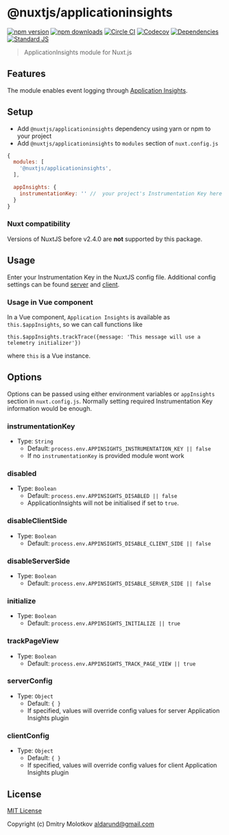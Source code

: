 # @nuxtjs/applicationinsights

[![npm version][npm-version-src]][npm-version-href]
[![npm downloads][npm-downloads-src]][npm-downloads-href]
[![Circle CI][circle-ci-src]][circle-ci-href]
[![Codecov][codecov-src]][codecov-href]
[![Dependencies][david-dm-src]][david-dm-href]
[![Standard JS][standard-js-src]][standard-js-href]

> ApplicationInsights module for Nuxt.js

## Features

The module enables event logging through [Application Insights](https://docs.microsoft.com/en-us/azure/azure-monitor/app/app-insights-overview).

## Setup
- Add `@nuxtjs/applicationinsights` dependency using yarn or npm to your project
- Add `@nuxtjs/applicationinsights` to `modules` section of `nuxt.config.js`

```js
{
  modules: [
    '@nuxtjs/applicationinsights',
  ],

  appInsights: {
    instrumentationKey: '' //  your project's Instrumentation Key here
  }
}
```

### Nuxt compatibility
Versions of NuxtJS before v2.4.0 are **not** supported by this package.

## Usage

Enter your Instrumentation Key in the NuxtJS config file. Additional config settings can be found [server](https://github.com/Microsoft/ApplicationInsights-node.js#advanced-configuration-options) and [client](https://github.com/microsoft/ApplicationInsights-JS#configuration).

### Usage in Vue component

In a Vue component, `Application Insights` is available as `this.$appInsights`, so we can call functions like

```
this.$appInsights.trackTrace({message: 'This message will use a telemetry initializer'})
```

where `this` is a Vue instance.

## Options

Options can be passed using either environment variables or `appInsights` section in `nuxt.config.js`.
Normally setting required Instrumentation Key information would be enough.

### instrumentationKey
- Type: `String`
  - Default: `process.env.APPINSIGHTS_INSTRUMENTATION_KEY || false`
  - If no `instrumentationKey` is provided module wont work

### disabled
- Type: `Boolean`
  - Default: `process.env.APPINSIGHTS_DISABLED || false`
  - ApplicationInsights will not be initialised if set to `true`.

### disableClientSide
- Type: `Boolean`
  - Default: `process.env.APPINSIGHTS_DISABLE_CLIENT_SIDE || false`

### disableServerSide
- Type: `Boolean`
  - Default: `process.env.APPINSIGHTS_DISABLE_SERVER_SIDE || false`

### initialize
- Type: `Boolean`
  - Default: `process.env.APPINSIGHTS_INITIALIZE || true`

### trackPageView
- Type: `Boolean`
  - Default: `process.env.APPINSIGHTS_TRACK_PAGE_VIEW || true`

### serverConfig
- Type: `Object`
  - Default: `{
  }`
  - If specified, values will override config values for server Application Insights plugin

### clientConfig
- Type: `Object`
  - Default: `{
  }`
  - If specified, values will override config values for client Application Insights plugin


## License
[MIT License](./LICENSE)

Copyright (c) Dmitry Molotkov <aldarund@gmail.com>

<!-- Badges -->
[npm-version-src]: https://img.shields.io/npm/dt/@nuxtjs/ApplicationInsights.svg?style=flat-square
[npm-version-href]: https://npmjs.com/package/@nuxtjs/ApplicationInsights
[npm-downloads-src]: https://img.shields.io/npm/v/@nuxtjs/ApplicationInsights/latest.svg?style=flat-square
[npm-downloads-href]: https://npmjs.com/package/@nuxtjs/ApplicationInsights
[circle-ci-src]: https://img.shields.io/circleci/project/github/nuxt-community/ApplicationInsights.svg?style=flat-square
[circle-ci-href]: https://circleci.com/gh/nuxt-community/ApplicationInsights
[codecov-src]: https://img.shields.io/codecov/c/github/nuxt-community/ApplicationInsights.svg?style=flat-square
[codecov-href]: https://codecov.io/gh/nuxt-community/ApplicationInsights
[david-dm-src]: https://david-dm.org/nuxt-community/ApplicationInsights/status.svg?style=flat-square
[david-dm-href]: https://david-dm.org/nuxt-community/ApplicationInsights
[standard-js-src]: https://img.shields.io/badge/code_style-standard-brightgreen.svg?style=flat-square
[standard-js-href]: https://standardjs.com
